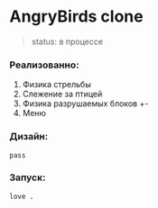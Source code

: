 # AngryBirds clone
> status: в процессе

### Реализованно:
1. Физика стрельбы
2. Слежение за птицей
3. Физика разрушаемых блоков +-
4. Меню

### Дизайн:
`pass`

### Запуск:
```bash
love .
```